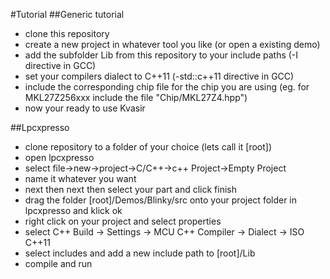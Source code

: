 #Tutorial
##Generic tutorial
 - clone this repository 
 - create a new project in whatever tool you like (or open a existing demo)
 - add the subfolder Lib from this repository to your include paths (-I directive in GCC)
 - set your compilers dialect to C++11 (-std::c++11 directive in GCC)
 - include the corresponding chip file for the chip you are using (eg. for MKL27Z256xxx include the file "Chip/MKL27Z4.hpp")
 - now your ready to use Kvasir
 
##Lpcxpresso
 - clone repository to a folder of your choice (lets call it [root])
 - open lpcxpresso
 - select file->new->project->C/C++->c++ Project->Empty Project
 - name it whatever you want
 - next then next then select your part and click finish
 - drag the folder [root]/Demos/Blinky/src onto your project folder in lpcxpresso and klick ok
 - right click on your project and select properties
 - select C++ Build -> Settings -> MCU C++ Compiler -> Dialect -> ISO C++11
 - select includes and add a new include path to [root]/Lib
 - compile and run
 
 
